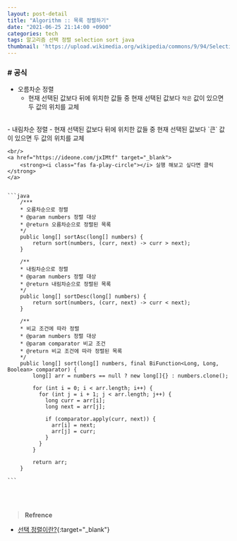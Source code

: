 ```yaml
---
layout: post-detail
title: "Algorithm :: 목록 정렬하기"
date: "2021-06-25 21:14:00 +0900"
categories: tech
tags: 알고리즘 선택 정렬 selection sort java
thumbnail: 'https://upload.wikimedia.org/wikipedia/commons/9/94/Selection-Sort-Animation.gif'
---
```


### # 공식
- 오름차순 정렬
    - 현재 선택된 값보다 뒤에 위치한 값들 중 현재 선택된 값보다 `작은` 값이 있으면 두 값의 위치를 교체   
<br/>
- 내림차순 정렬
    - 현재 선택된 값보다 뒤에 위치한 값들 중 현재 선택된 값보다 `큰` 값이 있으면 두 값의 위치를 교체


    <br/>
    <a href="https://ideone.com/jxIMtf" target="_blank">
        <strong><i class="fas fa-play-circle"></i> 실행 해보고 싶다면 클릭</strong>
    </a>


    ```java
        /***
        * 오름차순으로 정렬
        * @param numbers 정렬 대상
        * @return 오름차순으로 정렬된 목록
        */
        public long[] sortAsc(long[] numbers) {
            return sort(numbers, (curr, next) -> curr > next);
        }
        
        /**
        * 내림차순으로 정렬
        * @param numbers 정렬 대상
        * @return 내림차순으로 정렬된 목록
        */
        public long[] sortDesc(long[] numbers) {
            return sort(numbers, (curr, next) -> curr < next);
        }
        
        /**
        * 비교 조건에 따라 정렬
        * @param numbers 정렬 대상
        * @param comparator 비교 조건
        * @return 비교 조건에 따라 정렬된 목록
        */
        public long[] sort(long[] numbers, final BiFunction<Long, Long, Boolean> comparator) {
            long[] arr = numbers == null ? new long[]{} : numbers.clone();
            
            for (int i = 0; i < arr.length; i++) {
              for (int j = i + 1; j < arr.length; j++) {
                long curr = arr[i];
                long next = arr[j];
            
                if (comparator.apply(curr, next)) {
                  arr[i] = next;
                  arr[j] = curr;
                }
              }
            }
            
            return arr;
        }
    
    ```

<br/>
<br/>

> **Refrence**
- [선택 정렬이란?](https://ko.wikipedia.org/wiki/%EC%84%A0%ED%83%9D_%EC%A0%95%EB%A0%AC){:target="_blank"}
